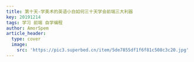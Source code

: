```yaml
---
title: 第十天-学美术的英语小白如何三十天学会前端三大利器
key: 20191214
tags: 学习 前端 自学编程
author: AmorSpem
article_header:
  type: cover
  image:
    src: 'https://pic3.superbed.cn/item/5de7855df1f6f81c508c3c20.jpg'
---
```


